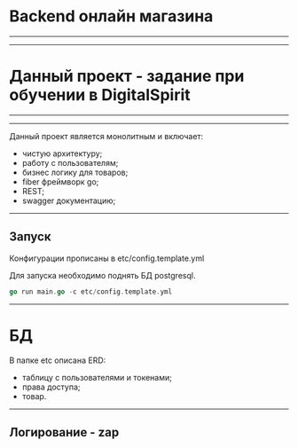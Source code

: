 # Backend онлайн магазина
---
---
# Данный проект - задание при обучении в DigitalSpirit
---
---
Данный проект является монолитным и включает:
  - чистую архитектуру;
  - работу с пользователям;
  - бизнес логику для товаров;
  - fiber фреймворк go;
  - REST;
  - swagger документацию;
---
## Запуск

Конфигурации прописаны в etc/config.template.yml

Для запуска необходимо поднять БД postgresql.
```go
go run main.go -с etc/config.template.yml
```
---
# БД
В папке etc описана ERD:
  - таблицу с пользователями и токенами;
  - права доступа;
  - товар.
---
## Логирование - zap
